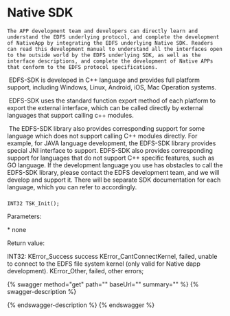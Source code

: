# Native SDK

```
The APP development team and developers can directly learn and understand the EDFS underlying protocol, and complete the development of NativeApp by integrating the EDFS underlying Native SDK. Readers can read this development manual to understand all the interfaces open to the outside world by the EDFS underlying SDK, as well as the interface descriptions, and complete the development of Native APPs that conform to the EDFS protocol specifications.
```

​ EDFS-SDK is developed in C++ language and provides full platform support, including Windows, Linux, Android, iOS, Mac Operation systems.

​ EDFS-SDK uses the standard function export method of each platform to export the external interface, which can be called directly by external languages that support calling c++ modules.

​ The EDFS-SDK library also provides corresponding support for some language which does not support calling C++ modules directly. For example, for JAVA language development, the EDFS-SDK library provides special JNI interface to support. EDFS-SDK also provides corresponding support for languages that do not support C++ specific features, such as GO language. If the development language you use has obstacles to call the EDFS-SDK library, please contact the EDFS development team, and we will develop and support it. There will be separate SDK documentation for each language, which you can refer to accordingly.

###

```
INT32 TSK_Init();
```

Parameters:

\* none

Return value:

INT32: KError\_Success success KError\_CantConnectKernel, failed, unable to connect to the EDFS file system kernel (only valid for Native dapp development). KError\_Other, failed, other errors;

{% swagger method="get" path="" baseUrl="" summary="" %}
{% swagger-description %}

{% endswagger-description %}
{% endswagger %}
